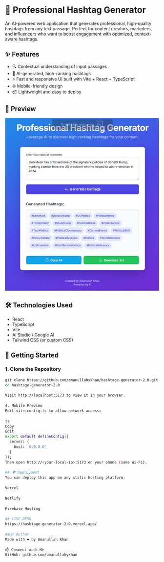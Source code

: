 # 🚀 Professional Hashtag Generator

An AI-powered web application that generates professional, high-quality hashtags from any text passage. Perfect for content creators, marketers, and influencers who want to boost engagement with optimized, context-aware hashtags.

## ✨ Features

- 🔍 Contextual understanding of input passages
- 🧠 AI-generated, high-ranking hashtags
- ⚡ Fast and responsive UI built with Vite + React + TypeScript
- 🌐 Mobile-friendly design
- 📦 Lightweight and easy to deploy

## 📸 Preview

![App Screenshot](./d6727e08-0db7-4677-8ac1-21656fbd6e5d.png)

## 🛠️ Technologies Used

- React
- TypeScript
- Vite
- AI Studio / Google AI
- Tailwind CSS (or custom CSS)

## 🚀 Getting Started

### 1. Clone the Repository

```bash
git clone https://github.com/amanullahykhan/hashtage-generator-2.0.git
cd hashtage-generator-2.0

Visit http://localhost:5173 to view it in your browser.

4. Mobile Preview
Edit vite.config.ts to allow network access:

ts
Copy
Edit
export default defineConfig({
  server: {
    host: '0.0.0.0'
  }
});
Then open http://<your-local-ip>:5173 on your phone (same Wi-Fi).

## 🌍 Deployment
You can deploy this app on any static hosting platform:

Vercel

Netlify

Firebase Hosting

## LIVE DEMO
https://hashtage-generator-2-0.vercel.app/

##🙋‍♂️ Author
Made with ❤️ by Amanullah Khan

📫 Connect with Me
GitHub: github.com/amanullahykhan
